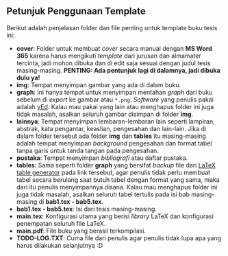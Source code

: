 ## Petunjuk Penggunaan Template

Berikut adalah penjelasan folder dan file penting untuk template buku tesis ini:
- **cover**: Folder untuk membuat *cover* secara manual dengan **MS Word 365** karena harus mengikuti *template* dari jurusan dan almamater tercinta, jadi mohon dibuka dan di edit saja sesuai dengan judul tesis masing-masing. **PENTING: Ada pentunjuk lagi di dalamnya, jadi dibuka dulu ya!**
- **img**: Tempat menyimpan gambar yang ada di dalam buku.
- **graph**: Ini hanya tempat untuk menyimpan mentahan *graph* dari buku sebelum di *export* ke gambar atau `*.png`. *Software* yang penulis pakai adalah [yEd](https://www.yworks.com/products/yed). Kalau mau pakai yang lain atau menghapus folder ini juga tidak masalah, asalkan seluruh gambar disimpan di folder **img**.
- **lainnya**: Tempat menyimpan lembaran-lembaran lain seperti lampiran, abstrak, kata pengantar, keaslian, pengesahan dan lain-lain. Jika di dalam folder tersebut ada folder **img** dan **tables** itu masing-masing adalah tempat menyimpan *background* pengesahan dan format tabel tanpa garis untuk tanda tangan pada pengesahan.
- **pustaka**: Tempat menyimpan *bibliografi* atau daftar pustaka.
- **tables**: Sama seperti folder **graph** yang bersifat *backup* file dari [LaTeX table generator](https://www.tablesgenerator.com/) pada link tersebut, agar penulis tidak perlu membuat tabel secara berulang saat butuh tabel dengan format yang sama, maka dari itu penulis menyimpannya disana. Kalau mau menghapus folder ini juga tidak masalah, asalkan seluruh tabel tertulis pada isi bab masing-masing di **bab1.tex - bab5.tex**.
- **bab1.tex - bab5.tex**: Isi dari tesis masing-masing.
- **main.tex**: Konfigurasi utama yang berisi *library* LaTeX dan konfigurasi penempatan seluruh file LaTeX.
- **main.pdf**: File buku yang berasil terkompilasi.
- **TODO-LOG.TXT**: Cuma file dari penulis agar penulis tidak lupa apa yang harus dilakukan selanjutnya :D